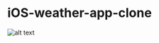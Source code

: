 # iOS-weather-app-clone
![alt text](https://github.com/[albertestevan/iOS-weather-app-clone/blob/master/image.jpg?raw=true)
